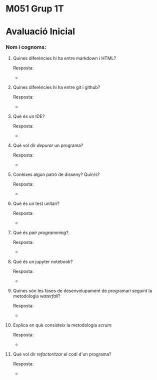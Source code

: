 # M051 Grup 1T
# Avaluació Inicial

### Nom i cognoms:

1. Quines diferències hi ha entre markdown i HTML?

    Resposta: 
    
    
    -


2. Quines diferències hi ha entre git i github?

    Resposta: 
    
    
    -


3. Què és un IDE?

    Resposta:
    
    
    -

4. Què vol dir _depurar_ un programa?

    Resposta:


    -

5. Conèixes algun patró de disseny? Quin/s?

    Resposta: 


    -

6. Què és un test unitari?

    Resposta: 


    -

7. Què és _pair programming_?.

    Resposta:


    -

8. Què és un jupyter notebook?
  
    Resposta:


    -

9. Quines són les fases de desenvolupament de programari seguint la metodologia _waterfall_?

    Resposta:


    -

9. Explica en què consisteix la metodologia _scrum_:

    Resposta:


    -

10. Què vol dir _refactoritzar_ el codi d'un programa?

    Resposta:


    -